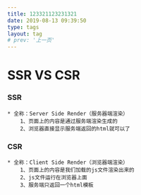 ```yaml
---
title: 123321123231321
date: 2019-08-13 09:39:50
type: tags
layout: tag
# prev: '上一页'
---
```

# SSR VS CSR
### SSR
    * 全称：Server Side Render（服务器端渲染）
        1、页面上的内容是通过服务端渲染生成的
        2、浏览器直接显示服务端返回的html就可以了

### CSR
    * 全称：Client Side Render（浏览器端渲染）
        1、页面上的内容是我们加载的js文件渲染出来的
        2、js文件运行在浏览器上面
        3、服务端只返回一个html模板

